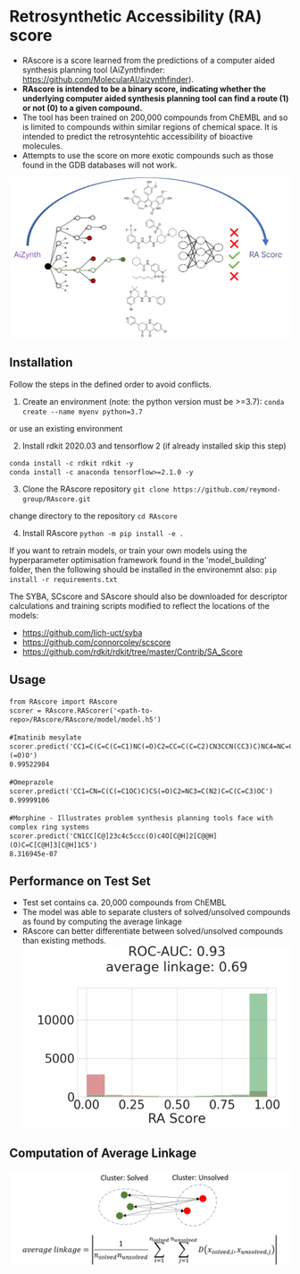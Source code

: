 # Retrosynthetic Accessibility (RA) score
 * RAscore is a score learned from the predictions of a computer aided synthesis planning tool (AiZynthfinder: https://github.com/MolecularAI/aizynthfinder). 
 * **RAscore is intended to be a binary score, indicating whether the underlying computer aided synthesis planning tool can find a route (1) or not (0) to a given compound.** 
 * The tool has been trained on 200,000 compounds from ChEMBL and so is limited to compounds within similar regions of chemical space. It is intended to predict the retrosyntehtic accessibility of bioactive molecules.
 * Attempts to use the score on more exotic compounds such as those found in the GDB databases will not work.

![alt text](RAscore/images/TOC.png)

## Installation 

Follow the steps in the defined order to avoid conflicts.

1. Create an environment (note: the python version must be >=3.7):
`conda create --name myenv python=3.7`

or use an existing environment 

2. Install rdkit 2020.03 and tensorflow 2 (if already installed skip this step)
```
conda install -c rdkit rdkit -y
conda install -c anaconda tensorflow>=2.1.0 -y
```

3. Clone the RAscore repository 
`git clone https://github.com/reymond-group/RAscore.git`

change directory to the repository
`cd RAscore`

4. Install RAscore
`python -m pip install -e .`

If you want to retrain models, or train your own models using the hyperparameter optimisation framework found in the 'model_building' folder, then the following should be installed in the environemnt also:
`pip install -r requirements.txt`

The SYBA, SCscore and SAscore should also be downloaded for descriptor calculations and training scripts modified to reflect the locations of the models:
* https://github.com/lich-uct/syba
* https://github.com/connorcoley/scscore
* https://github.com/rdkit/rdkit/tree/master/Contrib/SA_Score

## Usage
```
from RAscore import RAscore
scorer = RAscore.RAScorer('<path-to-repo>/RAscore/RAscore/model/model.h5')

#Imatinib mesylate
scorer.predict('CC1=C(C=C(C=C1)NC(=O)C2=CC=C(C=C2)CN3CCN(CC3)C)NC4=NC=CC(=N4)C5=CN=CC=C5.CS(=O)(=O)O')
0.99522984

#Omeprazole
scorer.predict('CC1=CN=C(C(=C1OC)C)CS(=O)C2=NC3=C(N2)C=C(C=C3)OC')
0.99999106

#Morphine - Illustrates problem synthesis planning tools face with complex ring systems
scorer.predict('CN1CC[C@]23c4c5ccc(O)c4O[C@H]2[C@@H](O)C=C[C@H]3[C@H]1C5')
8.316945e-07
```

## Performance on Test Set
* Test set contains ca. 20,000 compounds from ChEMBL
* The model was able to separate clusters of solved/unsolved compounds as found by computing the average linkage
* RAscore can better differentiate between solved/unsolved compounds than existing methods.
![alt text](RAscore/images/RA_Score_histogram.png)

## Computation of Average Linkage 
![alt text](RAscore/images/average_linkage.png)
